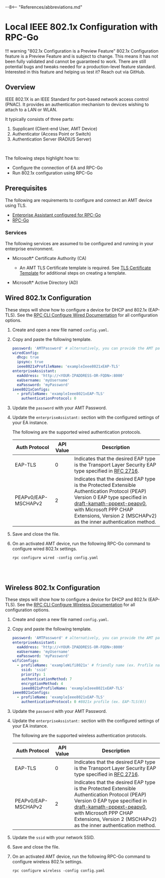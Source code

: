 --8<-- "References/abbreviations.md"

# Local IEEE 802.1x Configuration with RPC-Go

!!! warning "802.1x Configuration is a Preview Feature"
    802.1x Configuration feature is a Preview Feature and is subject to change. This means it has not been fully validated and cannot be guaranteed to work. There are still potential bugs and tweaks needed for a production-level feature standard. Interested in this feature and helping us test it? Reach out via GitHub.

## Overview

IEEE 802.1X is an IEEE Standard for port-based network access control (PNAC). It provides an authentication mechanism to devices wishing to attach to a LAN or WLAN.

It typically consists of three parts:

1. Supplicant (Client-end User, AMT Device)
2. Authenticator (Access Point or Switch)
3. Authentication Server (RADIUS Server)

<br>

The following steps highlight how to:

- Configure the connection of EA and RPC-Go
- Run 802.1x configuration using RPC-Go

## Prerequisites

The following are requirements to configure and connect an AMT device using TLS.

- [Enterprise Assistant configured for RPC-Go](rpcgoConfiguration.md)
- [RPC-Go](../../../GetStarted/buildRPC.md)

### Services

The following services are assumed to be configured and running in your enterprise environment.

- Microsoft* Certificate Authority (CA)
    - An AMT TLS Certificate template is required. See [TLS Certificate Template](../tlsCertTemplate.md) for additional steps on creating a template.

- Microsoft* Active Directory (AD)

## Wired 802.1x Configuration

These steps will show how to configure a device for DHCP and 802.1x (EAP-TLS). See the [RPC CLI Configure Wired Documentation](../../RPC/commandsRPC.md#wired) for all configuration options.

1. Create and open a new file named `config.yaml`.

2. Copy and paste the following template.

    ```yaml title="config.yaml"
    password: 'AMTPassword' # alternatively, you can provide the AMT password of the device in the command line
    wiredConfig:
      dhcp: true
      ipsync: true
      ieee8021xProfileName: 'exampleIeee8021xEAP-TLS'
    enterpriseAssistant:
      eaAddress: 'http://<YOUR-IPADDRESS-OR-FQDN>:8000'
      eaUsername: 'myUsername'
      eaPassword: 'myPassword'
    ieee8021xConfigs:
      - profileName: 'exampleIeee8021xEAP-TLS'
        authenticationProtocol: 0
    ```

3. Update the `password` with your AMT Password.

4. Update the `enterpriseAssistant:` section with the configured settings of your EA instance.

    The following are the supported wired authentication protocols.

    |Auth Protocol          | API Value | Description                              |
    | --------------------- | --------- | ---------------------------------------- |
    |EAP-TLS                | 0         | Indicates that the desired EAP type is the Transport Layer Security EAP type specified in [RFC 2716](https://www.rfc-editor.org/rfc/rfc2716).                |
    |PEAPv0/EAP-MSCHAPv2    | 2         | Indicates that the desired EAP type is the Protected Extensible Authentication Protocol (PEAP) Version 0 EAP type specified in [draft-kamath-pppext-peapv0](https://tools.ietf.org/html/draft-kamath-pppext-peapv0-00), with Microsoft PPP CHAP Extensions, Version 2 (MSCHAPv2) as the inner authentication method.     |

5. Save and close the file.

6. On an activated AMT device, run the following RPC-Go command to configure wired 802.1x settings.

    ```
    rpc configure wired -config config.yaml
    ```

<br><br>

## Wireless 802.1x Configuration

These steps will show how to configure a device for DHCP and 802.1x (EAP-TLS). See the [RPC CLI Configure Wireless Documentation](../../RPC/commandsRPC.md#wireless) for all configuration options.

1. Create and open a new file named `config.yaml`.

2. Copy and paste the following template.

    ```yaml title="config.yaml"
    password: 'AMTPassword' # alternatively, you can provide the AMT password of the device in  the command line
    enterpriseAssistant:
      eaAddress: 'http://<YOUR-IPADDRESS-OR-FQDN>:8000'
      eaUsername: 'myUsername'
      eaPassword: 'myPassword'
    wifiConfigs:
      - profileName: 'exampleWifi8021x' # friendly name (ex. Profile name)
        ssid: 'ssid'
        priority: 1
        authenticationMethod: 7
        encryptionMethod: 4
        ieee8021xProfileName: 'exampleIeee8021xEAP-TLS'
    ieee8021xConfigs:
      - profileName: 'exampleIeee8021xEAP-TLS'
        authenticationProtocol: 0 #8021x profile (ex. EAP-TLS(0))
    ```

3. Update the `password` with your AMT Password.

4. Update the `enterpriseAssistant:` section with the configured settings of your EA instance.

    The following are the supported wireless authentication protocols.

    |Auth Protocol          | API Value | Description                              |
    | --------------------- | --------- | ---------------------------------------- |
    |EAP-TLS                | 0         | Indicates that the desired EAP type is the Transport Layer Security EAP type specified in [RFC 2716](https://www.rfc-editor.org/rfc/rfc2716).                |
    |PEAPv0/EAP-MSCHAPv2    | 2         | Indicates that the desired EAP type is the Protected Extensible Authentication Protocol (PEAP) Version 0 EAP type specified in [draft-kamath-pppext-peapv0](https://tools.ietf.org/html/draft-kamath-pppext-peapv0-00), with Microsoft PPP CHAP Extensions, Version 2 (MSCHAPv2) as the inner authentication method.     |

5. Update the `ssid` with your network SSID.

6. Save and close the file.

7. On an activated AMT device, run the following RPC-Go command to configure wireless 802.1x settings.

    ```
    rpc configure wireless -config config.yaml
    ```

<br><br>